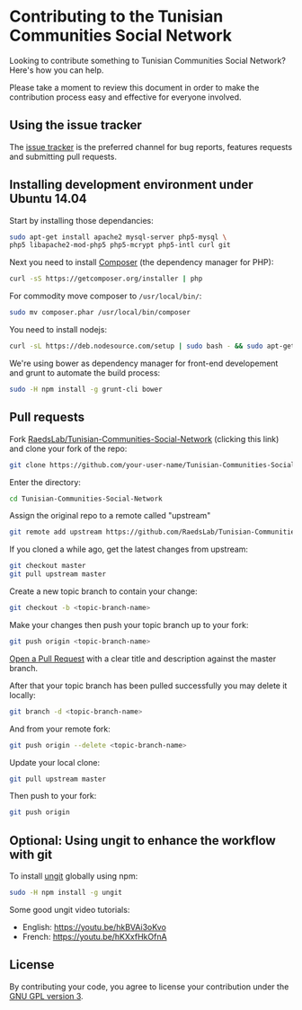 # Contributing to the Tunisian Communities Social Network

Looking to contribute something to Tunisian Communities Social Network? Here's how you can help.

Please take a moment to review this document in order to make the contribution process easy and effective for everyone involved.

## Using the issue tracker

The [issue tracker](https://github.com/RaedsLab/Tunisian-Communities-Social-Network/issues) is the preferred channel for bug reports, features requests and submitting pull requests.

## Installing development environment under Ubuntu 14.04

Start by installing those dependancies:
```bash
sudo apt-get install apache2 mysql-server php5-mysql \
php5 libapache2-mod-php5 php5-mcrypt php5-intl curl git
```

Next you need to install [Composer](https://getcomposer.org) (the dependency manager for PHP):
```bash
curl -sS https://getcomposer.org/installer | php
```

For commodity move composer to `/usr/local/bin/`:
```bash
sudo mv composer.phar /usr/local/bin/composer
```

You need to install nodejs:
```bash
curl -sL https://deb.nodesource.com/setup | sudo bash - && sudo apt-get install -y nodejs
```

We're using bower as dependency manager for front-end developement and grunt to automate the build process:
```bash
sudo -H npm install -g grunt-cli bower
```

## Pull requests

Fork [RaedsLab/Tunisian-Communities-Social-Network](https://github.com/RaedsLab/Tunisian-Communities-Social-Network/fork) (clicking this link) and clone your fork of the repo:
```bash
git clone https://github.com/your-user-name/Tunisian-Communities-Social-Network.git
```

Enter the directory:
```bash
cd Tunisian-Communities-Social-Network
```

Assign the original repo to a remote called "upstream"
```bash
git remote add upstream https://github.com/RaedsLab/Tunisian-Communities-Social-Network.git
```

If you cloned a while ago, get the latest changes from upstream:
```bash
git checkout master
git pull upstream master
```

Create a new topic branch to contain your change:
```bash
git checkout -b <topic-branch-name>
```

Make your changes then push your topic branch up to your fork:
```bash
git push origin <topic-branch-name>
```

[Open a Pull Request](https://help.github.com/articles/using-pull-requests/) with a clear title and description against the master branch.

After that your topic branch has been pulled successfully you may delete it locally:
```bash
git branch -d <topic-branch-name>
```

And from your remote fork:
```bash
git push origin --delete <topic-branch-name>
```

Update your local clone:
```bash
git pull upstream master
```

Then push to your fork:
```bash
git push origin
```

## Optional: Using ungit to enhance the workflow with git

To install [ungit](https://github.com/FredrikNoren/ungit) globally using npm:
```bash
sudo -H npm install -g ungit
```

Some good ungit video tutorials:
* English: https://youtu.be/hkBVAi3oKvo
* French: https://youtu.be/hKXxfHkOfnA

## License

By contributing your code, you agree to license your contribution under the [GNU GPL version 3](https://github.com/RaedsLab/Tunisian-Communities-Social-Network/blob/master/LICENSE).